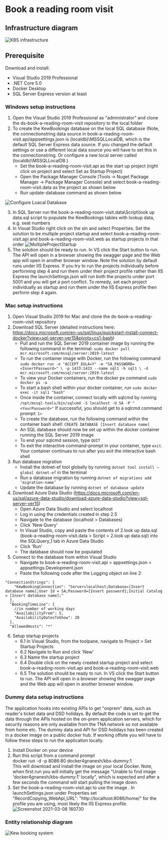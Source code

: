 # Book a reading room visit

## Infrastructure diagram
![KBS infrastructure](https://user-images.githubusercontent.com/40386980/110319498-e5e3c200-8006-11eb-9763-73cc9a394ea6.jpg)


## Prerequisite

Download and install:

- Visual Studio 2019 Professional
- .NET Core 5.0
- Docker Desktop
- SQL Server Express version at least

### Windows setup instructions
1. Open the Visual Studio 2019 Professional as "administrator" and clone the ds-book-a-reading-room-visit repository to the local folder
2. To create the KewBookings database on the local SQL database (Note, the connectionstring data source in book-a-reading-room-visit.api/appsettings.json is (localdb)\\MSSQLLocalDB, which is the default SQL Server Express data source. If you changed the default settings or use a different local data source you will have to set this in the connectionstring. Or configure a new local server called (localdb)\\MSSQLLocalDB.)
	- Set the book-a-reading-room-visit.api as the start up project (right click on project and select Set as Startup Project)
	- Open the Package Manager Console (Tools -> Nuget Package Manager -> Package Manager Console) and select book-a-reading-room-visit.data as the project as shown below
	- Run update-database command as shown below
	
![Configure Loacal Database](https://user-images.githubusercontent.com/40386980/109391838-fca45d80-7910-11eb-8263-12b71ff3287b.PNG)	

3. In SQL Server run the book-a-reading-room-visit.data\Script\look up data.sql script to populate the KewBookings tables with lookup data, e.g. seat numbers
4. In Visual Studio right click on the sln and select Properties. Set the solution to be multiple project startup and select book-a-reading-room-visit.api and book-a-reading-room-visit.web as startup projects in that order
![MultipleProjectStartup](https://user-images.githubusercontent.com/25226428/109620527-e4f7ef80-7b31-11eb-81ab-dc8d3ad3e603.png)
5. The solution should be ready to run. In VS click the Start button to run. The API will open in a browser showing the swagger page and the Web app will open in another browser window. Note the solution by default runs under IIS Express. If you try to run the projects individually before performing step 4 and run them under their project profile rather than IIS Express the launchSettings.json will run both the projects under port 5001 and you will get a port conflict. To remedy, set each project individually as startup and run them under the IIS Express profile then perform step 4 again.

### Mac setup instructions
1. Open Visual Studio 2019 for Mac and clone the ds-book-a-reading-room-visit repository
2. Download SQL Server (detailed instructions here: https://docs.microsoft.com/en-us/sql/linux/quickstart-install-connect-docker?view=sql-server-ver15&pivots=cs1-bash)
	- Pull and run the SQL Server 2019 container image by running the following command in the terminal: `sudo docker pull mcr.microsoft.com/mssql/server:2019-latest`
	- To run the container image with Docker, run the following command
	`sudo docker run -e "ACCEPT_EULA=Y" -e "SA_PASSWORD=<InsertPassword>" \ -p 1433:1433 --name sql1 -h sql1 \ -d mcr.microsoft.com/mssql/server:2019-latest`
	- To view your Docker containers, run the docker ps command `sudo docker ps -a`
	- To start a bash shell within your docker container, run `sudo docker exec -it sql1 "bash"`
	- Once inside the container, connect locally with sqlcmd by running `/opt/mssql-tools/bin/sqlcmd -S localhost -U SA -P "<YourPassword>"` If successful, you should get to a sqlcmd command prompt: `1>`
	- To create the database, run the following command within the container bash shell: `CREATE DATABASE [Insert database name]`
	- An SQL database should now be set up within the docker container running the SQL Server 2019 image
	- To end your sqlcmd session, type `QUIT`
	- To exit the interactive command-prompt in your container, type `exit`. Your container continues to run after you exit the interactive bash shell
3. Run database migration
	- Install the dotnet-ef tool globally by running `dotnet tool install — global dotnet-ef` in the terminal
	- Run a database migration by running `dotnet ef migrations add ‘migration-name’`
	- Update the database by running `dotnet ef database update`
4. Download Azure Data Studio (https://docs.microsoft.com/en-us/sql/azure-data-studio/download-azure-data-studio?view=sql-server-ver15)
	- Open Azure Data Studio and select localhost
	- Log in using the credentials created in step 2.5
	- Navigate to the database (localhost > Databases)
	- Click 'New Query'
	- In Visual Studio, copy and paste the contents of 2.look up data.sql (book-a-reading-room-visit.data > Script > 2.look up data.sql) into the SQLQuery_1 tab in Azure Data Studio
	- Click 'Run'
	- The database should now be populated
5. Connect to the database from within Visual Studio
	- Navigate to book-a-reading-room-visit.api > appsettings.json > appsettings.Development.json
	- Paste the following code after the Logging object on line 2:
```
"ConnectionStrings": {
    "KewBookingConnection": "Server=localhost;Database=[Insert database name];User Id = SA;Password=[Insert password];Initial Catalog = [Insert database name];"
  },
  "BookingTimeLine": {
    //in number of working days
    "AvailabilityFrom": 5,
    "AvailabilityDatesToShow": 20
  },
  "AllowedHosts": "*"
  ```
6. Setup startup projects
	- 6.1 In Visual Studio, from the toolpane, navigate to Project > Set Startup Projects
	- 6.2 Navigate to Run and click 'New'
	- 6.3 Name the startup project
	- 6.4 Double click on the newly created startup project and select book-a-reading-room-visit.api and book-a-reading-room-visit.web
	- 6.5 The solution should be ready to run. In VS click the Start button to run. The API will open in a browser showing the swagger page and the Web app will open in another browser window.

### Dummy data setup instructions
The application hooks into existing APIs to get "onprem" data, such as reader's ticket data and DSD holidays. By default the code is set to get the data through the APIs hosted on the on-prem application servers, which for security reasons are only available from the TNA network so not available from home etc. The dummy data and API for DSD holidays has been created in a docker image on a public docker hub. If working offsite you will have to follow these steps to run the application locally.
1. Install Docker on your device
2. Run this script from a command prompt </br>
	  docker run -d -p 8086:80 docker4gnanesh/kbs-dummy:1 </br>
This will download and install the image on your local Docker. Note, when first run you will initially get the message "Unable to find image 'docker4gnanesh/kbs-dummy:1' locally", which is expected and after a few seconds the command will start pulling the image down.
3. Set the book-a-reading-room-visit.api to use the image . In launchSettings.json under Properties set "RecordCopying_WebApi_URL": "http://localhost:8086/home/" for the profile you are using, most likely the IIS Express profile.
![Screenshot 2021-03-08 160730](https://user-images.githubusercontent.com/25226428/110347459-8dbdb780-8028-11eb-801f-f0389c8323c6.png)




### Entity relationship diagram

![Kew booking system](https://user-images.githubusercontent.com/40386980/110785186-8da8fc00-8262-11eb-98e3-d6b74c9b897e.jpg)
